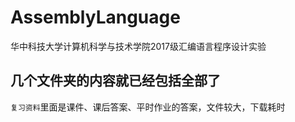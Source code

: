 # AssemblyLanguage
 华中科技大学计算机科学与技术学院2017级汇编语言程序设计实验
 
 ## 几个文件夹的内容就已经包括全部了
 `复习资料`里面是课件、课后答案、平时作业的答案，文件较大，下载耗时

